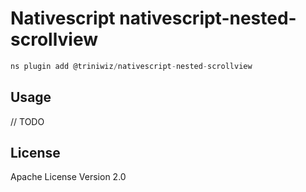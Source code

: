 # Nativescript nativescript-nested-scrollview

```javascript
ns plugin add @triniwiz/nativescript-nested-scrollview
```

## Usage

// TODO

## License

Apache License Version 2.0
